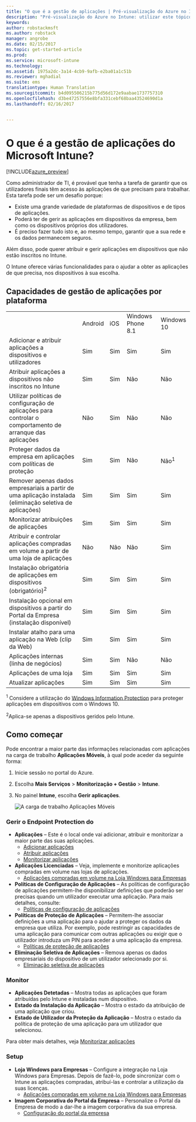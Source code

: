 ```yaml
---
title: "O que é a gestão de aplicações | Pré-visualização do Azure no Intune | Documentos da Microsoft"
description: "Pré-visualização do Azure no Intune: utilizar este tópico para conhecer as noções básicas sobre a gestão de aplicações com o Microsoft Intune"
keywords: 
author: robstackmsft
ms.author: robstack
manager: angrobe
ms.date: 02/15/2017
ms.topic: get-started-article
ms.prod: 
ms.service: microsoft-intune
ms.technology: 
ms.assetid: 1975a2dc-3a14-4cb9-9afb-e2ba01a1c51b
ms.reviewer: mghadial
ms.suite: ems
translationtype: Human Translation
ms.sourcegitcommit: b4d095506215b775d56d172e9aabae1737757310
ms.openlocfilehash: d3be47257556e8bfa331cebf68baa43524690d1a
ms.lasthandoff: 02/16/2017


---
```


# <a name="what-is-microsoft-intune-app-management"></a>O que é a gestão de aplicações do Microsoft Intune?


[!INCLUDE[azure_preview](../includes/azure_preview.md)]


Como administrador de TI, é provável que tenha a tarefa de garantir que os utilizadores finais têm acesso às aplicações de que precisam para trabalhar. Esta tarefa pode ser um desafio porque:
- Existe uma grande variedade de plataformas de dispositivos e de tipos de aplicações.
- Poderá ter de gerir as aplicações em dispositivos da empresa, bem como os dispositivos próprios dos utilizadores.
- É preciso fazer tudo isto e, ao mesmo tempo, garantir que a sua rede e os dados permanecem seguros. 

Além disso, pode querer atribuir e gerir aplicações em dispositivos que não estão inscritos no Intune.

O Intune oferece várias funcionalidades para o ajudar a obter as aplicações de que precisa, nos dispositivos à sua escolha.

## <a name="app-management-capabilities-by-platform"></a>Capacidades de gestão de aplicações por plataforma

||||||
|-|-|-|-|-|
|&nbsp; |Android|iOS|Windows Phone 8.1|Windows 10|
|Adicionar e atribuir aplicações a dispositivos e utilizadores|Sim|Sim|Sim|Sim|
|Atribuir aplicações a dispositivos não inscritos no Intune|Sim|Sim|Não|Não|
|Utilizar políticas de configuração de aplicações para controlar o comportamento de arranque das aplicações|Não|Sim|Não|Não|
|Proteger dados da empresa em aplicações com políticas de proteção|Sim|Sim|Não|Não<sup>1</sup>|
|Remover apenas dados empresariais a partir de uma aplicação instalada (eliminação seletiva de aplicações)|Sim|Sim|Sim|Sim|
|Monitorizar atribuições de aplicações|Sim|Sim|Sim|Sim|
|Atribuir e controlar aplicações compradas em volume a partir de uma loja de aplicações|Não|Não|Não|Sim|
|Instalação obrigatória de aplicações em dispositivos (obrigatório)<sup>2</sup>|Sim|Sim|Sim|Sim|
|Instalação opcional em dispositivos a partir do Portal da Empresa (instalação disponível)|Sim|Sim|Sim|Sim|
|Instalar atalho para uma aplicação na Web (clip da Web)|Sim|Sim|Sim|Sim|
|Aplicações internas (linha de negócios)|Sim|Sim|Não|Não|
|Aplicações de uma loja|Sim|Sim|Sim|Sim|
|Atualizar aplicações|Sim|Sim|Sim|Sim|

<sup>1</sup> Considere a utilização do [Windows Information Protection](/intune-azure/configure-devices/how-to-configure-windows-information-protection) para proteger aplicações em dispositivos com o Windows 10.

<sup>2</sup>Aplica-se apenas a dispositivos geridos pelo Intune.


## <a name="how-to-get-started"></a>Como começar

Pode encontrar a maior parte das informações relacionadas com aplicações na carga de trabalho **Aplicações Móveis**, à qual pode aceder da seguinte forma:

1. Inicie sessão no portal do Azure.
2. Escolha **Mais Serviços** > **Monitorização + Gestão** > **Intune**.
3. No painel **Intune**, escolha **Gerir aplicações**.

    ![A carga de trabalho Aplicações Móveis](./media/apps-workload.png)

### <a name="manage"></a>Gerir o Endpoint Protection do
- **Aplicações** – Este é o local onde vai adicionar, atribuir e monitorizar a maior parte das suas aplicações. 
    - [Adicionar aplicações](add-apps.md)
    - [Atribuir aplicações](deploy-apps.md)
    - [Monitorizar aplicações](monitor-apps.md)
- **Aplicações Licenciadas** – Veja, implemente e monitorize aplicações compradas em volume nas lojas de aplicações.
    - [Aplicações compradas em volume na Loja Windows para Empresas](wsfb-apps.md)
- **Políticas de Configuração de Aplicações** – As políticas de configuração de aplicações permitem-lhe disponibilizar definições que poderão ser precisas quando um utilizador executar uma aplicação. Para mais detalhes, consulte:
    - [Políticas de configuração de aplicações](app-configuration-policies.md)
- **Políticas de Proteção de Aplicações** – Permitem-lhe associar definições a uma aplicação para o ajudar a proteger os dados da empresa que utiliza. Por exemplo, pode restringir as capacidades de uma aplicação para comunicar com outras aplicações ou exigir que o utilizador introduza um PIN para aceder a uma aplicação da empresa.
    - [Políticas de proteção de aplicações](app-protection-policies.md)
- **Eliminação Seletiva de Aplicações** – Remova apenas os dados empresariais do dispositivo de um utilizador selecionado por si.
    - [Eliminação seletiva de aplicações](app-selective-wipe.md)

### <a name="monitor"></a>Monitor
- **Aplicações Detetadas** – Mostra todas as aplicações que foram atribuídas pelo Intune e instaladas num dispositivo.
- **Estado da Instalação da Aplicação** – Mostra o estado da atribuição de uma aplicação que criou.
- **Estado de Utilizador da Proteção da Aplicação** – Mostra o estado da política de proteção de uma aplicação para um utilizador que selecionou.

Para obter mais detalhes, veja [Monitorizar aplicações](monitor-apps.md)

### <a name="setup"></a>Setup
<!--- **iOS VPP Tokens**
    - [iOS volume-purchased apps](ios-vpp-apps.md) --->
- **Loja Windows para Empresas** – Configure a integração na Loja Windows para Empresas. Depois de fazê-lo, pode sincronizar com o Intune as aplicações compradas, atribuí-las e controlar a utilização da suas licenças. 
    - [Aplicações compradas em volume na Loja Windows para Empresas](wsfb-apps.md)
- **Imagem Corporativa do Portal da Empresa** – Personalize o Portal da Empresa de modo a dar-lhe a imagem corporativa da sua empresa. 
    - [Configuração do portal da empresa](company-portal-app.md)

